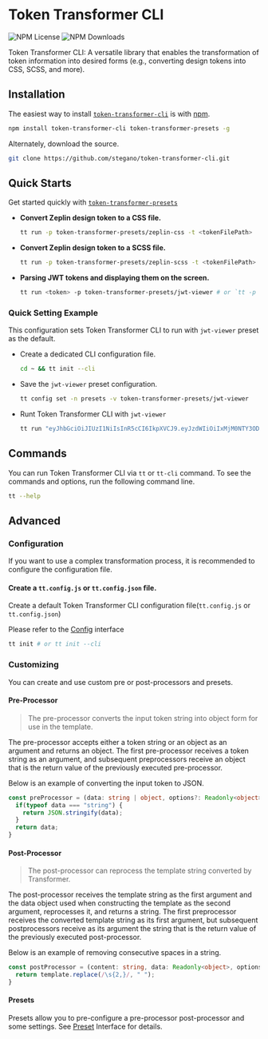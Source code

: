 # Token Transformer CLI
![NPM License](https://img.shields.io/npm/l/token-transformer-cli)
![NPM Downloads](https://img.shields.io/npm/dw/token-transformer-cli)

Token Transformer CLI: A versatile library that enables the transformation of token information into desired forms (e.g., converting design tokens into CSS, SCSS, and more).

## Installation

The easiest way to install [`token-transformer-cli`](https://www.npmjs.com/package/token-transformer-cli) is with [npm](https://www.npmjs.com/).

```bash
npm install token-transformer-cli token-transformer-presets -g
```

Alternately, download the source.

```bash
git clone https://github.com/stegano/token-transformer-cli.git
```

## Quick Starts

Get started quickly with [`token-transformer-presets`](https://www.npmjs.com/package/token-transformer-presets)

* **Convert Zeplin design token to a CSS file.**
  ```bash
  tt run -p token-transformer-presets/zeplin-css -t <tokenFilePath>
  ```

* **Convert Zeplin design token to a SCSS file.**
  ```bash
  tt run -p token-transformer-presets/zeplin-scss -t <tokenFilePath>
  ```

* **Parsing JWT tokens and displaying them on the screen.**
  ```bash
  tt run <token> -p token-transformer-presets/jwt-viewer # or `tt -p token-transformer-presets/jwt-viewer` -t <tokenFilePath>
  ```

### Quick Setting Example

This configuration sets Token Transformer CLI to run with `jwt-viewer` preset as the default.

* Create a dedicated CLI configuration file.
  ```bash
  cd ~ && tt init --cli 
  ```

* Save the `jwt-viewer` preset configuration.
  ```bash
  tt config set -n presets -v token-transformer-presets/jwt-viewer
  ```
* Runt Token Transformer CLI with `jwt-viewer`
  ```bash
  tt run "eyJhbGciOiJIUzI1NiIsInR5cCI6IkpXVCJ9.eyJzdWIiOiIxMjM0NTY3ODkwIiwibmFtZSI6IkpvaG4gRG9lIiwiYWRtaW4iOnRydWV9.TJVA95OrM7E2cBab30RMHrHDcEfxjoYZgeFONFh7HgQ"
  ```
## Commands

You can run Token Transformer CLI via `tt` or `tt-cli` command. To see the commands and options, run the following command line.

```bash
tt --help
```

## Advanced
### Configuration

If you want to use a complex transformation process, it is recommended to configure the configuration file.

#### Create a `tt.config.js` or `tt.config.json` file.

Create a default Token Transformer CLI configuration file(`tt.config.js` or `tt.config.json`)

Please refer to the [Config](./src/config/config.interface.ts) interface

```bash
tt init # or tt init --cli
```

### Customizing

You can create and use custom pre or post-processors and presets.

#### Pre-Processor

> The pre-processor converts the input token string into object form for use in the template.

The pre-processor accepts either a token string or an object as an argument and returns an object. The first pre-processor receives a token string as an argument, and subsequent preprocessors receive an object that is the return value of the previously executed pre-processor.


Below is an example of converting the input token to JSON.

```ts
const preProcessor = (data: string | object, options?: Readonly<object>): object => {
  if(typeof data === "string") {
    return JSON.stringify(data);
  }
  return data;
}
```


#### Post-Processor

> The post-processor can reprocess the template string converted by Transformer.

The post-processor receives the template string as the first argument and the data object used when constructing the template as the second argument, reprocesses it, and returns a string. The first preprocessor receives the converted template string as its first argument, but subsequent postprocessors receive as its argument the string that is the return value of the previously executed post-processor.

Below is an example of removing consecutive spaces in a string.

```ts
const postProcessor = (content: string, data: Readonly<object>, options?: Readonly<object>): string => {
  return template.replace(/\s{2,}/, " ");
}
```

#### Presets
Presets allow you to pre-configure a pre-processor post-processor and some settings. See [Preset](./src/transform/transform.interface.ts) Interface for details.